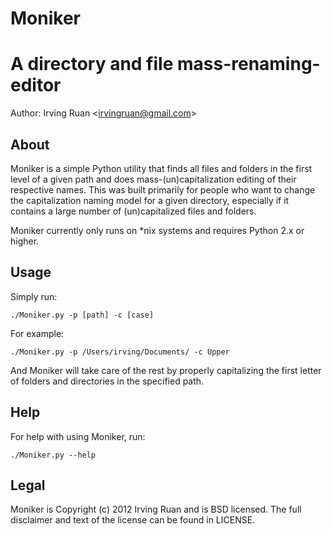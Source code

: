 Moniker
=========================================

A directory and file mass-renaming-editor
=========================================

Author: Irving Ruan <[irvingruan@gmail.com](mailto:irvingruan@gmail.com)>

About
-----

Moniker is a simple Python utility that finds all files and folders in the first level of a given path and does mass-(un)capitalization editing of their respective names. This was built primarily for people who want to change the capitalization naming model for a given directory, especially if it contains a large number of (un)capitalized files and folders.

Moniker currently only runs on *nix systems and requires Python 2.x or higher.

Usage
-----

Simply run:

`./Moniker.py -p [path] -c [case]`

For example:

`./Moniker.py -p /Users/irving/Documents/ -c Upper`

And Moniker will take care of the rest by properly capitalizing the first letter of folders and directories in the specified path.

Help
-----

For help with using Moniker, run:

`./Moniker.py --help`

Legal
-----

Moniker is Copyright (c) 2012 Irving Ruan and is BSD licensed. The full disclaimer and text of the license can be found in LICENSE.